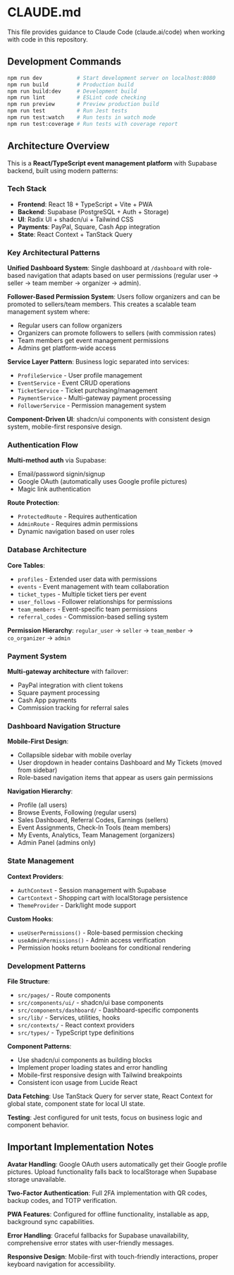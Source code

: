 # CLAUDE.md

This file provides guidance to Claude Code (claude.ai/code) when working with code in this repository.

## Development Commands

```bash
npm run dev           # Start development server on localhost:8080
npm run build         # Production build
npm run build:dev     # Development build 
npm run lint          # ESLint code checking
npm run preview       # Preview production build
npm run test          # Run Jest tests
npm run test:watch    # Run tests in watch mode
npm run test:coverage # Run tests with coverage report
```

## Architecture Overview

This is a **React/TypeScript event management platform** with Supabase backend, built using modern patterns:

### Tech Stack
- **Frontend**: React 18 + TypeScript + Vite + PWA
- **Backend**: Supabase (PostgreSQL + Auth + Storage)
- **UI**: Radix UI + shadcn/ui + Tailwind CSS
- **Payments**: PayPal, Square, Cash App integration
- **State**: React Context + TanStack Query

### Key Architectural Patterns

**Unified Dashboard System**: Single dashboard at `/dashboard` with role-based navigation that adapts based on user permissions (regular user → seller → team member → organizer → admin).

**Follower-Based Permission System**: Users follow organizers and can be promoted to sellers/team members. This creates a scalable team management system where:
- Regular users can follow organizers
- Organizers can promote followers to sellers (with commission rates)  
- Team members get event management permissions
- Admins get platform-wide access

**Service Layer Pattern**: Business logic separated into services:
- `ProfileService` - User profile management
- `EventService` - Event CRUD operations  
- `TicketService` - Ticket purchasing/management
- `PaymentService` - Multi-gateway payment processing
- `FollowerService` - Permission management system

**Component-Driven UI**: shadcn/ui components with consistent design system, mobile-first responsive design.

### Authentication Flow

**Multi-method auth** via Supabase:
- Email/password signin/signup
- Google OAuth (automatically uses Google profile pictures)
- Magic link authentication

**Route Protection**:
- `ProtectedRoute` - Requires authentication
- `AdminRoute` - Requires admin permissions
- Dynamic navigation based on user roles

### Database Architecture

**Core Tables**:
- `profiles` - Extended user data with permissions
- `events` - Event management with team collaboration
- `ticket_types` - Multiple ticket tiers per event
- `user_follows` - Follower relationships for permissions
- `team_members` - Event-specific team permissions
- `referral_codes` - Commission-based selling system

**Permission Hierarchy**: `regular_user` → `seller` → `team_member` → `co_organizer` → `admin`

### Payment System

**Multi-gateway architecture** with failover:
- PayPal integration with client tokens
- Square payment processing  
- Cash App payments
- Commission tracking for referral sales

### Dashboard Navigation Structure

**Mobile-First Design**: 
- Collapsible sidebar with mobile overlay
- User dropdown in header contains Dashboard and My Tickets (moved from sidebar)
- Role-based navigation items that appear as users gain permissions

**Navigation Hierarchy**:
- Profile (all users)
- Browse Events, Following (regular users)
- Sales Dashboard, Referral Codes, Earnings (sellers)  
- Event Assignments, Check-In Tools (team members)
- My Events, Analytics, Team Management (organizers)
- Admin Panel (admins only)

### State Management

**Context Providers**:
- `AuthContext` - Session management with Supabase
- `CartContext` - Shopping cart with localStorage persistence  
- `ThemeProvider` - Dark/light mode support

**Custom Hooks**:
- `useUserPermissions()` - Role-based permission checking
- `useAdminPermissions()` - Admin access verification
- Permission hooks return booleans for conditional rendering

### Development Patterns

**File Structure**:
- `src/pages/` - Route components
- `src/components/ui/` - shadcn/ui base components
- `src/components/dashboard/` - Dashboard-specific components
- `src/lib/` - Services, utilities, hooks
- `src/contexts/` - React context providers
- `src/types/` - TypeScript type definitions

**Component Patterns**:
- Use shadcn/ui components as building blocks
- Implement proper loading states and error handling
- Mobile-first responsive design with Tailwind breakpoints
- Consistent icon usage from Lucide React

**Data Fetching**: Use TanStack Query for server state, React Context for global state, component state for local UI state.

**Testing**: Jest configured for unit tests, focus on business logic and component behavior.

## Important Implementation Notes

**Avatar Handling**: Google OAuth users automatically get their Google profile pictures. Upload functionality falls back to localStorage when Supabase storage unavailable.

**Two-Factor Authentication**: Full 2FA implementation with QR codes, backup codes, and TOTP verification.

**PWA Features**: Configured for offline functionality, installable as app, background sync capabilities.

**Error Handling**: Graceful fallbacks for Supabase unavailability, comprehensive error states with user-friendly messages.

**Responsive Design**: Mobile-first with touch-friendly interactions, proper keyboard navigation for accessibility.